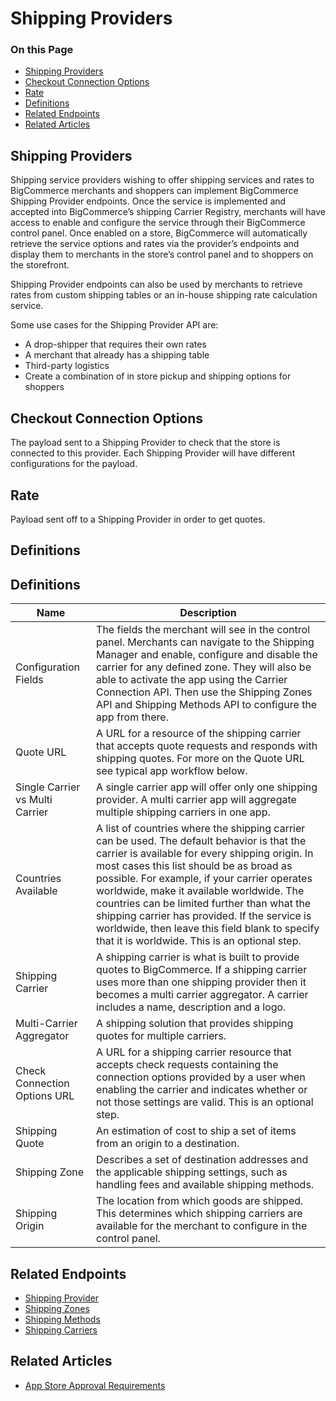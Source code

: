 # Shipping Providers

<div class="otp" id="no-index">

### On this Page	
- [Shipping Providers](#shipping-providers)
- [Checkout Connection Options](#checkout-connection-options)
- [Rate](#rate)
- [Definitions](#definitions)
- [Related Endpoints](#related-endpoints)
- [Related Articles](#related-articles)


</div>

## Shipping Providers

Shipping service providers wishing to offer shipping services and rates to BigCommerce merchants and shoppers can implement BigCommerce Shipping Provider endpoints. Once the service is implemented and accepted into BigCommerce’s shipping Carrier Registry, merchants will have access to enable and configure the service through their BigCommerce control panel. Once enabled on a store, BigCommerce will automatically retrieve the service options and rates via the provider’s endpoints and display them to merchants in the store’s control panel and to shoppers on the storefront.

Shipping Provider endpoints can also be used by merchants to retrieve rates from custom shipping tables or an in-house shipping rate calculation service.

Some use cases for the Shipping Provider API are:

* A drop-shipper that requires their own rates
* A merchant that already has a shipping table
* Third-party logistics
* Create a combination of in store pickup and shipping options for shoppers

## Checkout Connection Options
The payload sent to a Shipping Provider to check that the store is connected to this provider. Each Shipping Provider will have different configurations for the payload.

## Rate
Payload sent off to a Shipping Provider in order to get quotes.

## Definitions
## Definitions

| Name | Description |
| -- | -- |
| Configuration Fields | The fields the merchant will see in the control panel. Merchants can navigate to the Shipping Manager and enable, configure and disable the carrier for any defined zone. They will also be able to activate the app using the Carrier Connection API. Then use the Shipping Zones API and Shipping Methods API to configure the app from there. |
| Quote URL | A URL for a resource of the shipping carrier that accepts quote requests and responds with shipping quotes. For more on the Quote URL see typical app workflow below.|
| Single Carrier vs Multi Carrier | A single carrier app will offer only one shipping provider. A multi carrier app will aggregate multiple shipping carriers in one app.|
| Countries Available | A list of countries where the shipping carrier can be used. The default behavior is that the carrier is available for every shipping origin. In most cases this list should be as broad as possible. For example, if your carrier operates worldwide, make it available worldwide. The countries can be limited further than what the shipping carrier has provided. If the service is worldwide, then leave this field blank to specify that it is worldwide. This is an optional step. |
| Shipping Carrier |  A shipping carrier is what is built to provide quotes to BigCommerce. If a shipping carrier uses more than one shipping provider then it becomes a multi carrier aggregator. A carrier includes a name, description and a logo. |
| Multi-Carrier Aggregator | A shipping solution that provides shipping quotes for multiple carriers.|
| Check Connection Options URL | A URL for a shipping carrier resource that accepts check requests containing the connection options provided by a user when enabling the carrier and indicates whether or not those settings are valid. This is an optional step. |
| Shipping Quote | An estimation of cost to ship a set of items from an origin to a destination. |
| Shipping Zone | Describes a set of destination addresses and the applicable shipping settings, such as handling fees and available shipping methods.|
| Shipping Origin | The location from which goods are shipped. This determines which shipping carriers are available for the merchant to configure in the control panel. |


## Related Endpoints
- [Shipping Provider](/api-reference/store-management/shipping-provider-api)
- [Shipping Zones](/api-reference/store-management/shipping-api/shipping-zones)
- [Shipping Methods](/api-reference/store-management/shipping-api/shipping-method)
- [Shipping Carriers](/api-reference/store-management/shipping-api/shipping-carrier)

## Related Articles
- [App Store Approval Requirements](https://developer.bigcommerce.com/api-docs/partner/app-store-approval-requirements)


